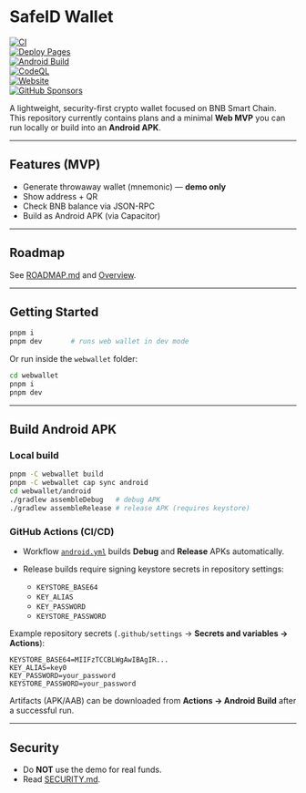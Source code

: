 # SafeID Wallet  

[![CI](https://github.com/EndiHariadi43/safeid-wallet/actions/workflows/ci.yml/badge.svg?branch=main)](https://github.com/EndiHariadi43/safeid-wallet/actions/workflows/ci.yml)  
[![Deploy Pages](https://github.com/EndiHariadi43/safeid-wallet/actions/workflows/deploy.yml/badge.svg?branch=main)](https://github.com/EndiHariadi43/safeid-wallet/actions/workflows/deploy.yml)  
[![Android Build](https://github.com/EndiHariadi43/safeid-wallet/actions/workflows/android.yml/badge.svg?branch=main)](https://github.com/EndiHariadi43/safeid-wallet/actions/workflows/android.yml)  
[![CodeQL](https://github.com/EndiHariadi43/safeid-wallet/actions/workflows/codeql.yml/badge.svg?branch=main)](https://github.com/EndiHariadi43/safeid-wallet/actions/workflows/codeql.yml)  
[![Website](https://img.shields.io/website?up_message=online&url=https%3A%2F%2Fendihariadi43.github.io%2Fsafeid-wallet%2F)](https://endihariadi43.github.io/safeid-wallet/)  
[![GitHub Sponsors](https://img.shields.io/github/sponsors/EndiHariadi43?label=Sponsors&logo=github-sponsors)](https://github.com/sponsors/EndiHariadi43)  

A lightweight, security-first crypto wallet focused on BNB Smart Chain.    
This repository currently contains plans and a minimal **Web MVP** you can run locally or build into an **Android APK**.  

---

## Features (MVP)
- Generate throwaway wallet (mnemonic) — **demo only**  
- Show address + QR  
- Check BNB balance via JSON-RPC  
- Build as Android APK (via Capacitor)  

---

## Roadmap
See [ROADMAP.md](./ROADMAP.md) and [Overview](./docs/overview.md).

---

## Getting Started

```bash
pnpm i
pnpm dev       # runs web wallet in dev mode
```

Or run inside the `webwallet` folder:

```bash
cd webwallet
pnpm i
pnpm dev
```

---

## Build Android APK

### Local build
```bash
pnpm -C webwallet build
pnpm -C webwallet cap sync android
cd webwallet/android
./gradlew assembleDebug   # debug APK
./gradlew assembleRelease # release APK (requires keystore)
```

### GitHub Actions (CI/CD)
- Workflow [`android.yml`](.github/workflows/android.yml) builds **Debug** and **Release** APKs automatically.  
- Release builds require signing keystore secrets in repository settings:

  - `KEYSTORE_BASE64`  
  - `KEY_ALIAS`  
  - `KEY_PASSWORD`  
  - `KEYSTORE_PASSWORD`  

Example repository secrets (`.github/settings` → **Secrets and variables → Actions**):

```env
KEYSTORE_BASE64=MIIFzTCCBLWgAwIBAgIR...
KEY_ALIAS=key0
KEY_PASSWORD=your_password
KEYSTORE_PASSWORD=your_password
```

Artifacts (APK/AAB) can be downloaded from **Actions → Android Build** after a successful run.  

---

## Security
- Do **NOT** use the demo for real funds.  
- Read [SECURITY.md](./SECURITY.md).  
